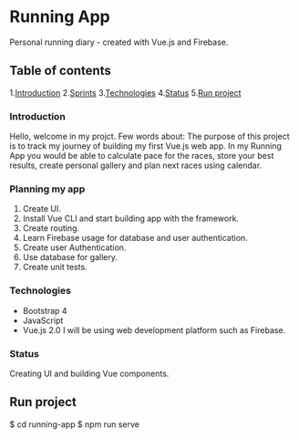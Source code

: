 # Running App
Personal running diary - created with Vue.js and Firebase.

## Table of contents
1.[Introduction](#introduction)
2.[Sprints](#planning-my-app)
3.[Technologies](#technologies)
4.[Status](#status)
5.[Run project](#run-project)

### Introduction
Hello, welcome in my projct. Few words about: 
The purpose of this project is to track my journey of building my first Vue.js web app.
In my Running App you would be able to calculate pace for the races, store your best results, create personal gallery and plan next races using calendar.

### Planning my app
1. Create UI.
2. Install Vue CLI and start building app with the framework.
3. Create routing.
4. Learn Firebase usage for database and user authentication.
5. Create user Authentication.
6. Use database for gallery.
7. Create unit tests.

### Technologies
* Bootstrap 4
* JavaScript
* Vue.js 2.0
I will be using web development platform such as Firebase.

### Status
Creating UI and building Vue components.

## Run project
$ cd running-app
$ npm run serve
